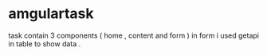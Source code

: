 # amgulartask
task contain 3 components ( home , content and form ) in form i used getapi in table to show data . 
